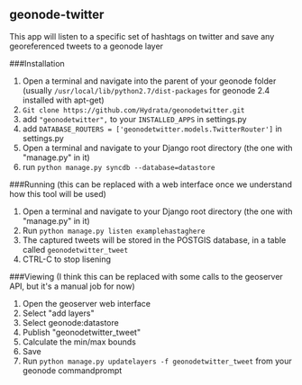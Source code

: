 ## geonode-twitter
This app will listen to a specific set of hashtags on twitter and save any georeferenced tweets to a geonode layer

###Installation
1. Open a terminal and navigate into the parent of your geonode folder (usually `/usr/local/lib/python2.7/dist-packages` for geonode 2.4 installed with apt-get)
2. `Git clone https://github.com/Hydrata/geonodetwitter.git`
3. add `"geonodetwitter",` to your `INSTALLED_APPS` in settings.py
4. add `DATABASE_ROUTERS = ['geonodetwitter.models.TwitterRouter']` in settings.py
5. Open a terminal and navigate to your Django root directory (the one with "manage.py" in it)
6. run `python manage.py syncdb --database=datastore`

###Running (this can be replaced with a web interface once we understand how this tool will be used)
1. Open a terminal and navigate to your Django root directory (the one with "manage.py" in it)
2. Run `python manage.py listen examplehastaghere`
3. The captured tweets will be stored in the POSTGIS database, in a table called `geonodetwitter_tweet`
4. CTRL-C to stop lisening

###Viewing (I think this can be replaced with some calls to the geoserver API, but it's a manual job for now)
1. Open the geoserver web interface
2. Select "add layers"
3. Select geonode:datastore
4. Publish "geonodetwitter_tweet"
5. Calculate the min/max bounds 
6. Save
7. Run `python manage.py updatelayers -f geonodetwitter_tweet` from your geonode commandprompt
